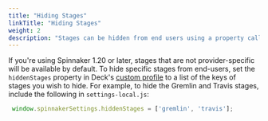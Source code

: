```yaml
---
title: "Hiding Stages"
linkTitle: "Hiding Stages"
weight: 2
description: "Stages can be hidden from end users using a property called hiddenStages in a custom profile for Deck."
---
```


If you're using Spinnaker 1.20 or later, stages that are not provider-specific will be
available by default. To hide specific stages from end-users, set the
`hiddenStages` property in Deck's [custom profile](/reference/halyard/custom/#custom-profile-for-deck)
to a list of the keys of stages you wish to hide. For example, to hide the
Gremlin and Travis stages, include the following in `settings-local.js`:

```js
 window.spinnakerSettings.hiddenStages = ['gremlin', 'travis'];
```
